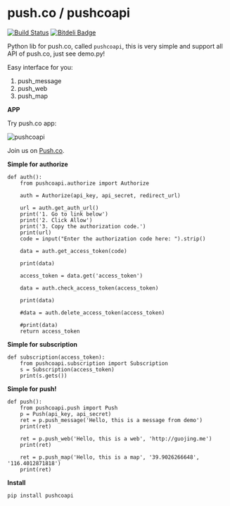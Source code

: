 push.co / pushcoapi
=======

[![Build Status](https://travis-ci.org/GuoJing/push.co.png?branch=master)](https://travis-ci.org/GuoJing/push.co) [![Bitdeli Badge](https://d2weczhvl823v0.cloudfront.net/GuoJing/push.co/trend.png)](https://bitdeli.com/free "Bitdeli Badge")

Python lib for push.co, called `pushcoapi`, this is very simple and support all API of push.co, just see demo.py!

Easy interface for you:

1. push_message
2. push_web
3. push_map

**APP**

Try push.co app:


![pushcoapi](http://guojing.me/images/2014/push.co.png)

Join us on [Push.co](http://push.co/a/0Pn0FOk6FqjQ).

**Simple for authorize**

    def auth():
        from pushcoapi.authorize import Authorize

        auth = Authorize(api_key, api_secret, redirect_url)

        url = auth.get_auth_url()
        print('1. Go to link below')
        print('2. Click Allow')
        print('3. Copy the authorization code.')
        print(url)
        code = input("Enter the authorization code here: ").strip()

        data = auth.get_access_token(code)

        print(data)

        access_token = data.get('access_token')

        data = auth.check_access_token(access_token)

        print(data)

        #data = auth.delete_access_token(access_token)

        #print(data)
        return access_token

**Simple for subscription**

    def subscription(access_token):
        from pushcoapi.subscription import Subscription
        s = Subscription(access_token)
        print(s.gets())

**Simple for push!**

    def push():
        from pushcoapi.push import Push
        p = Push(api_key, api_secret)
        ret = p.push_message('Hello, this is a message from demo')
        print(ret)

        ret = p.push_web('Hello, this is a web', 'http://guojing.me')
        print(ret)

        ret = p.push_map('Hello, this is a map', '39.9026266648', '116.4012871818')
        print(ret)

**Install**

    pip install pushcoapi
